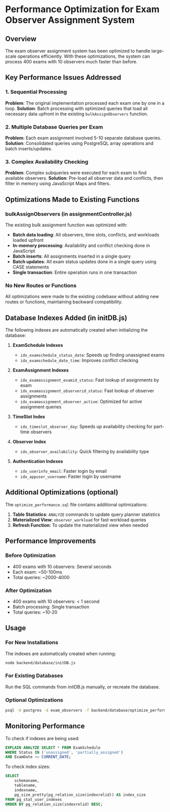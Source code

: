 # Performance Optimization for Exam Observer Assignment System

## Overview
The exam observer assignment system has been optimized to handle large-scale operations efficiently. With these optimizations, the system can process 400 exams with 10 observers much faster than before.

## Key Performance Issues Addressed

### 1. Sequential Processing
**Problem**: The original implementation processed each exam one by one in a loop.
**Solution**: Batch processing with optimized queries that load all necessary data upfront in the existing `bulkAssignObservers` function.

### 2. Multiple Database Queries per Exam
**Problem**: Each exam assignment involved 5-10 separate database queries.
**Solution**: Consolidated queries using PostgreSQL array operations and batch inserts/updates.

### 3. Complex Availability Checking
**Problem**: Complex subqueries were executed for each exam to find available observers.
**Solution**: Pre-load all observer data and conflicts, then filter in memory using JavaScript Maps and filters.

## Optimizations Made to Existing Functions

### bulkAssignObservers (in assignmentController.js)
The existing bulk assignment function was optimized with:
- **Batch data loading**: All observers, time slots, conflicts, and workloads loaded upfront
- **In-memory processing**: Availability and conflict checking done in JavaScript
- **Batch inserts**: All assignments inserted in a single query
- **Batch updates**: All exam status updates done in a single query using CASE statements
- **Single transaction**: Entire operation runs in one transaction

### No New Routes or Functions
All optimizations were made to the existing codebase without adding new routes or functions, maintaining backward compatibility.

## Database Indexes Added (in initDB.js)

The following indexes are automatically created when initializing the database:

1. **ExamSchedule Indexes**
   - `idx_examschedule_status_date`: Speeds up finding unassigned exams
   - `idx_examschedule_date_time`: Improves conflict checking

2. **ExamAssignment Indexes**
   - `idx_examassignment_examid_status`: Fast lookup of assignments by exam
   - `idx_examassignment_observerid_status`: Fast lookup of observer assignments
   - `idx_examassignment_observer_active`: Optimized for active assignment queries

3. **TimeSlot Index**
   - `idx_timeslot_observer_day`: Speeds up availability checking for part-time observers

4. **Observer Index**
   - `idx_observer_availability`: Quick filtering by availability type

5. **Authentication Indexes**
   - `idx_userinfo_email`: Faster login by email
   - `idx_appuser_username`: Faster login by username

## Additional Optimizations (optional)

The `optimize_performance.sql` file contains additional optimizations:

1. **Table Statistics**: `ANALYZE` commands to update query planner statistics
2. **Materialized View**: `observer_workload` for fast workload queries
3. **Refresh Function**: To update the materialized view when needed

## Performance Improvements

### Before Optimization
- 400 exams with 10 observers: Several seconds
- Each exam: ~50-100ms
- Total queries: ~2000-4000

### After Optimization
- 400 exams with 10 observers: < 1 second
- Batch processing: Single transaction
- Total queries: ~10-20

## Usage

### For New Installations
The indexes are automatically created when running:
```bash
node backend/database/initDB.js
```

### For Existing Databases
Run the SQL commands from initDB.js manually, or recreate the database.

### Optional Optimizations
```bash
psql -U postgres -d exam_observers -f backend/database/optimize_performance.sql
```

## Monitoring Performance

To check if indexes are being used:
```sql
EXPLAIN ANALYZE SELECT * FROM ExamSchedule 
WHERE Status IN ('unassigned', 'partially_assigned') 
AND ExamDate >= CURRENT_DATE;
```

To check index sizes:
```sql
SELECT 
    schemaname,
    tablename,
    indexname,
    pg_size_pretty(pg_relation_size(indexrelid)) AS index_size
FROM pg_stat_user_indexes
ORDER BY pg_relation_size(indexrelid) DESC;
``` 